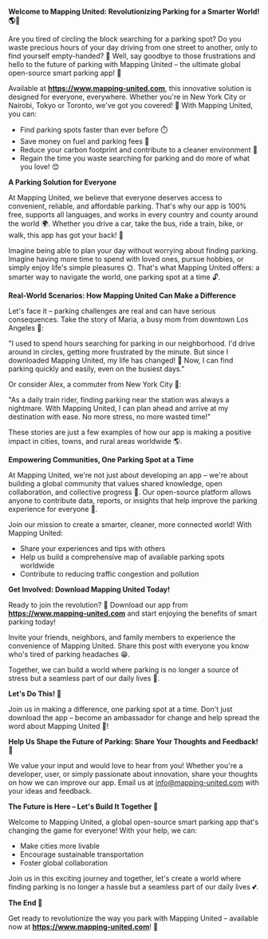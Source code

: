 **Welcome to Mapping United: Revolutionizing Parking for a Smarter World! 🌎🚗**

Are you tired of circling the block searching for a parking spot? Do you waste precious hours of your day driving from one street to another, only to find yourself empty-handed? 🤯 Well, say goodbye to those frustrations and hello to the future of parking with Mapping United – the ultimate global open-source smart parking app! 🚀

Available at **https://www.mapping-united.com**, this innovative solution is designed for everyone, everywhere. Whether you're in New York City or Nairobi, Tokyo or Toronto, we've got you covered! 🌟 With Mapping United, you can:

* Find parking spots faster than ever before ⏱️
* Save money on fuel and parking fees 💸
* Reduce your carbon footprint and contribute to a cleaner environment 🌿
* Regain the time you waste searching for parking and do more of what you love! 😊

**A Parking Solution for Everyone**

At Mapping United, we believe that everyone deserves access to convenient, reliable, and affordable parking. That's why our app is 100% free, supports all languages, and works in every country and county around the world 🌍. Whether you drive a car, take the bus, ride a train, bike, or walk, this app has got your back! 👏

Imagine being able to plan your day without worrying about finding parking. Imagine having more time to spend with loved ones, pursue hobbies, or simply enjoy life's simple pleasures 🌞. That's what Mapping United offers: a smarter way to navigate the world, one parking spot at a time 🔓.

**Real-World Scenarios: How Mapping United Can Make a Difference**

Let's face it – parking challenges are real and can have serious consequences. Take the story of Maria, a busy mom from downtown Los Angeles 🌴:

"I used to spend hours searching for parking in our neighborhood. I'd drive around in circles, getting more frustrated by the minute. But since I downloaded Mapping United, my life has changed! 🙌 Now, I can find parking quickly and easily, even on the busiest days."

Or consider Alex, a commuter from New York City 🗽:

"As a daily train rider, finding parking near the station was always a nightmare. With Mapping United, I can plan ahead and arrive at my destination with ease. No more stress, no more wasted time!"

These stories are just a few examples of how our app is making a positive impact in cities, towns, and rural areas worldwide 🌎.

**Empowering Communities, One Parking Spot at a Time**

At Mapping United, we're not just about developing an app – we're about building a global community that values shared knowledge, open collaboration, and collective progress 🌈. Our open-source platform allows anyone to contribute data, reports, or insights that help improve the parking experience for everyone 🤝.

Join our mission to create a smarter, cleaner, more connected world! With Mapping United:

* Share your experiences and tips with others
* Help us build a comprehensive map of available parking spots worldwide
* Contribute to reducing traffic congestion and pollution

**Get Involved: Download Mapping United Today!**

Ready to join the revolution? 🎉 Download our app from **https://www.mapping-united.com** and start enjoying the benefits of smart parking today!

Invite your friends, neighbors, and family members to experience the convenience of Mapping United. Share this post with everyone you know who's tired of parking headaches 😁.

Together, we can build a world where parking is no longer a source of stress but a seamless part of our daily lives 💫.

**Let's Do This! 🎉**

Join us in making a difference, one parking spot at a time. Don't just download the app – become an ambassador for change and help spread the word about Mapping United 🌟!

**Help Us Shape the Future of Parking: Share Your Thoughts and Feedback! 🤝**

We value your input and would love to hear from you! Whether you're a developer, user, or simply passionate about innovation, share your thoughts on how we can improve our app. Email us at [info@mapping-united.com](mailto:info@mapping-united.com) with your ideas and feedback.

**The Future is Here – Let's Build It Together 🌟**

Welcome to Mapping United, a global open-source smart parking app that's changing the game for everyone! With your help, we can:

* Make cities more livable
* Encourage sustainable transportation
* Foster global collaboration

Join us in this exciting journey and together, let's create a world where finding parking is no longer a hassle but a seamless part of our daily lives 💕.

**The End 🎉**

Get ready to revolutionize the way you park with Mapping United – available now at **https://www.mapping-united.com**! 🚀
